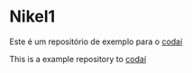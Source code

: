 # Nikel1

Este é um repositório de exemplo para o [codaí](https://codai.growdev.com.br/)

This is a example repository to [codaí](https://codai.growdev.com.br/)
